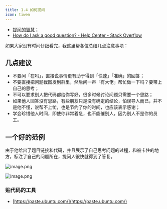 ```yaml
---
title: 1.4 如何提问
icon: tiwen
---
```


- [提问的智慧](https://github.com/ryanhanwu/How-To-Ask-Questions-The-Smart-Way/blob/main/README-zh_CN.md)；
- [How do I ask a good question? - Help Center - Stack Overflow](https://stackoverflow.com/help/how-to-ask)

如果大家没有时间仔细看完，我这里帮各位总结几点注意事项：

## 几点建议

- 不要问「在吗」，直接说事情更有助于得到「快速」「准确」的回答；
- 不要直接把问题截图发到群里，然后问一声「有大佬」帮忙做一下吗？要带上自己的思考；
- 不可以要求别人把代码都给你写好，很多时候讨论问题只需要一个思路；
- 如果他人回答没有思路，有些朋友只是没有确定的结论，怕误导人而已，并不是他不懂，说帮不上忙，也是节约了你的时间，也应该表示感谢；
- 学会珍惜他人时间，即使你非常着急，也不能催别人，因为别人不是你的员工。

## 一个好的范例

由于他给出了题目链接和代码，并且展示了自己思考问题的过程，和被卡住的地方，标注了自己的问题所在，提问人很快就得到了答复。

![image.png](https://tva1.sinaimg.cn/large/008i3skNgy1gwnfv1dr76j315o0igdkt.jpg)

![image.png](https://tva1.sinaimg.cn/large/008i3skNgy1gwnfvddnvbj30pd0qojtg.jpg)

### 贴代码的工具

- [https://paste.ubuntu.com/](https://paste.ubuntu.com/)
